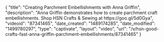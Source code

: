 {
    "title": "Creating Parchment Embellishments with Anna Griffin",
    "description": "Anna Griffin demonstrates how to create parchment craft embellishments. Shop HSN Crafts & Sewing at https:\/\/goo.gl\/5d0Gya",
    "videoid": "87341465",
    "date_created": "1489174285",
    "date_modified": "1499780297",
    "type": "captivate",
    "layout": "video",
    "url": "\/v\/hsn-good-crafts-fast-anna-griffin-parchment-embellishments\/87341465"
}